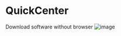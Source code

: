 # QuickCenter
Download software without browser
![image](https://user-images.githubusercontent.com/25288674/105075984-d4357200-5acd-11eb-9664-f560b9b1b28d.png)
